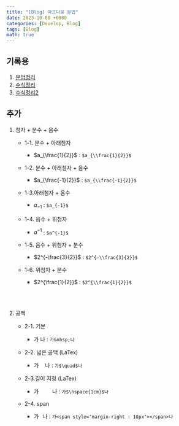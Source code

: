 ```yaml
---
title: "[Blog] 마크다운 문법"
date: 2023-10-08 +0000
categories: [Develop, Blog]
tags: [Blog]
math: true
---
```


## 기록용 

1. [문법정리](https://khw11044.github.io/blog/blog-etc/2020-12-21-markdown-tutorial/)
2. [수식정리](https://khw11044.github.io/blog/blog-etc/2020-12-21-markdown-tutorial2/)
3. [수식정리2](https://velog.io/@d2h10s/LaTex-Markdown-%EC%88%98%EC%8B%9D-%EC%9E%91%EC%84%B1%EB%B2%95)


## 추가 

1. 첨자 + 분수 + 음수 

    - 1-1. 분수 + 아래첨자  
        - $a_{\frac{1}{2}}$  : `$a_{\\frac{1}{2}}$`  

    - 1-2. 분수 + 아래첨자 + 음수 
        - $a_{\frac{-1}{2}}$ : `$a_{\\frac{-1}{2}}$`
        
    - 1-3.아래첨자 + 음수
        - $a_{-1}$ : `$a_{-1}$`
        
    - 1-4. 음수 + 위첨자
        - $a^{-1}$ : `$a^{-1}$`
        
    - 1-5. 음수 + 위첨자 + 분수
        - $2^{-\frac{3}{2}}$ : `$2^{-\\frac{3}{2}}$`
        
    - 1-6. 위첨자 + 분수
        - $2^{\frac{1}{2}}$ : `$2^{\\frac{1}{2}}$`

    <br><br>
    

2. 공백

    - 2-1. 기본
        - 가&nbsp;나  :  `가&nbsp;나`

    - 2-2. 넓은 공백 (LaTex)
        - 가$\quad$나 :  `가$\quad$나`
        
    - 2-3.길이 지정 (LaTex)
        - 가$\hspace{1cm}$나 :  `가$\hspace{1cm}$나`
        
    - 2-4. span 
        - 가<span style="margin-right : 10px"></span>나 : `가<span style="margin-right : 10px"></span>나`
        
   
